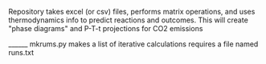 Repository takes excel (or csv) files, performs matrix operations, and uses thermodynamics info to predict reactions and outcomes. This will create "phase diagrams" and P-T-t projections for CO2 emissions

______  mkrums.py 
makes a list of iterative calculations
requires a file named runs.txt